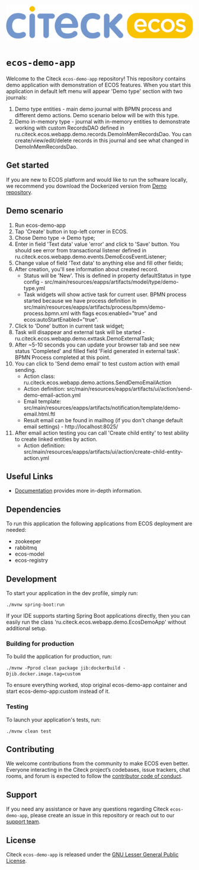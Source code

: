 ![Citeck ECOS Logo](https://raw.githubusercontent.com/Citeck/ecos-ui/develop/public/img/logo/ecos-logo.png)

# `ecos-demo-app`

Welcome to the Citeck `ecos-demo-app` repository! This repository contains demo application with demonstration of ECOS features.
When you start this application in default left menu will appear 'Demo type' section with two journals:
1. Demo type entities - main demo journal with BPMN process and different demo actions. Demo scenario below will be with this type.
2. Demo in-memory type - journal with in-memory entities to demonstrate working with custom RecordsDAO defined in ru.citeck.ecos.webapp.demo.records.DemoInMemRecordsDao. 
   You can create/view/edit/delete records in this journal and see what changed in DemoInMemRecordsDao.

## Get started

If you are new to ECOS platform and would like to run the software locally, we recommend you download the Dockerized version from [Demo repository](https://github.com/Citeck/ecos-community-demo).

## Demo scenario

1. Run ecos-demo-app
2. Tap 'Create' button in top-left corner in ECOS.
3. Chose Demo type -> Demo type;
4. Enter in field 'Text data' value 'error' and click to 'Save' button. You should see error from transactional listener defined in ru.citeck.ecos.webapp.demo.events.DemoEcosEventListener;
5. Change value of field 'Text data' to anything else and fill other fields;
6. After creation, you'll see information about created record.
    * Status will be 'New'. This is defined in property defaultStatus in type config - src/main/resources/eapps/artifacts/model/type/demo-type.yml
    * Task widgets will show active task for current user. BPMN process started because we have process definition in src/main/resources/eapps/artifacts/process/bpmn/demo-process.bpmn.xml with flags ecos:enabled="true" and ecos:autoStartEnabled="true".
7. Click to 'Done' button in current task widget;
8. Task will disappear and external task will be started - ru.citeck.ecos.webapp.demo.exttask.DemoExternalTask;
9. After ~5-10 seconds you can update your browser tab and see new status 'Completed' and filled field 'Field generated in external task'. BPMN Process completed at this point.
10. You can click to 'Send demo email' to test custom action with email sending. 
    * Action class: ru.citeck.ecos.webapp.demo.actions.SendDemoEmailAction
    * Action definition: src/main/resources/eapps/artifacts/ui/action/send-demo-email-action.yml
    * Email template: src/main/resources/eapps/artifacts/notification/template/demo-email.html.ftl
    * Result email can be found in mailhog (if you don't change default email settings) - http://localhost:8025/
11. After email action testing you can call 'Create child entity' to test ability to create linked entities by action.
    * Action definition: src/main/resources/eapps/artifacts/ui/action/create-child-entity-action.yml

## Useful Links

- [Documentation](https://citeck-ecos.readthedocs.io/ru/latest/index.html) provides more in-depth information.

## Dependencies

To run this application the following applications from ECOS deployment are needed:

* zookeeper
* rabbitmq
* ecos-model
* ecos-registry

## Development

To start your application in the dev profile, simply run:

```
./mvnw spring-boot:run
```

If your IDE supports starting Spring Boot applications directly, then you can easily run the class 'ru.citeck.ecos.webapp.demo.EcosDemoApp' without additional setup.

### Building for production

To build the application for production, run:

```
./mvnw -Pprod clean package jib:dockerBuild -Djib.docker.image.tag=custom 
```

To ensure everything worked, stop original ecos-demo-app container and start ecos-demo-app:custom instead of it.

### Testing

To launch your application's tests, run:

```
./mvnw clean test
```

## Contributing

We welcome contributions from the community to make ECOS even better. Everyone interacting in the Citeck project’s codebases, issue trackers, chat rooms, and forum is expected to follow the [contributor code of conduct](https://github.com/rubygems/rubygems/blob/master/CODE_OF_CONDUCT.md).

## Support

If you need any assistance or have any questions regarding Citeck `ecos-demo-app`, please create an issue in this repository or reach out to our [support team](mailto:support@citeck.ru).

## License

Citeck `ecos-demo-app` is released under the [GNU Lesser General Public License](LICENSE).
